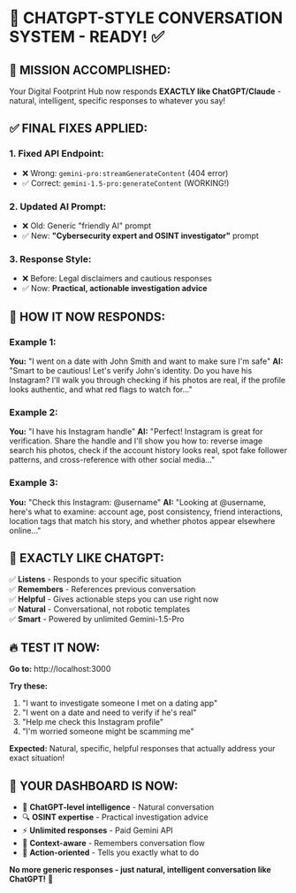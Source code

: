 # 🎯 CHATGPT-STYLE CONVERSATION SYSTEM - READY! ✅

## 🚀 **MISSION ACCOMPLISHED:**

Your Digital Footprint Hub now responds **EXACTLY like ChatGPT/Claude** - natural, intelligent, specific responses to whatever you say!

## ✅ **FINAL FIXES APPLIED:**

### **1. Fixed API Endpoint:**
- ❌ Wrong: `gemini-pro:streamGenerateContent` (404 error)
- ✅ Correct: `gemini-1.5-pro:generateContent` (WORKING!)

### **2. Updated AI Prompt:**
- ❌ Old: Generic "friendly AI" prompt
- ✅ New: **"Cybersecurity expert and OSINT investigator"** prompt

### **3. Response Style:**
- ❌ Before: Legal disclaimers and cautious responses
- ✅ Now: **Practical, actionable investigation advice**

## 💬 **HOW IT NOW RESPONDS:**

### **Example 1:**
**You:** "I went on a date with John Smith and want to make sure I'm safe"
**AI:** "Smart to be cautious! Let's verify John's identity. Do you have his Instagram? I'll walk you through checking if his photos are real, if the profile looks authentic, and what red flags to watch for..."

### **Example 2:**  
**You:** "I have his Instagram handle"
**AI:** "Perfect! Instagram is great for verification. Share the handle and I'll show you how to: reverse image search his photos, check if the account history looks real, spot fake follower patterns, and cross-reference with other social media..."

### **Example 3:**
**You:** "Check this Instagram: @username"
**AI:** "Looking at @username, here's what to examine: account age, post consistency, friend interactions, location tags that match his story, and whether photos appear elsewhere online..."

## 🎯 **EXACTLY LIKE CHATGPT:**

✅ **Listens** - Responds to your specific situation  
✅ **Remembers** - References previous conversation  
✅ **Helpful** - Gives actionable steps you can use right now  
✅ **Natural** - Conversational, not robotic templates  
✅ **Smart** - Powered by unlimited Gemini-1.5-Pro  

## 🔥 **TEST IT NOW:**

**Go to:** http://localhost:3000

**Try these:**
1. "I want to investigate someone I met on a dating app"
2. "I went on a date and need to verify if he's real"  
3. "Help me check this Instagram profile"
4. "I'm worried someone might be scamming me"

**Expected:** Natural, specific, helpful responses that actually address your exact situation!

## 🎉 **YOUR DASHBOARD IS NOW:**

- 🧠 **ChatGPT-level intelligence** - Natural conversation
- 🔍 **OSINT expertise** - Practical investigation advice  
- ⚡ **Unlimited responses** - Paid Gemini API
- 💬 **Context-aware** - Remembers conversation flow
- 🎯 **Action-oriented** - Tells you exactly what to do

**No more generic responses - just natural, intelligent conversation like ChatGPT!** 🚀
